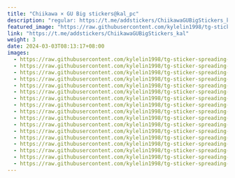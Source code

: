 ```yaml
---
title: "Chiikawa × GU Big stickers@kal_pc"
description: "regular: https://t.me/addstickers/ChiikawaGUBigStickers_kal"
featured_image: "https://raw.githubusercontent.com/kylelin1998/tg-sticker-spreading-worldwide-images/main/img/23c6c102-c053-4ea5-b1e9-99c7afc33922.jpg"
link: "https://t.me/addstickers/ChiikawaGUBigStickers_kal"
weight: 3
date: 2024-03-03T08:13:17+08:00
images:
  - https://raw.githubusercontent.com/kylelin1998/tg-sticker-spreading-worldwide-images/main/img/23c6c102-c053-4ea5-b1e9-99c7afc33922.jpg
  - https://raw.githubusercontent.com/kylelin1998/tg-sticker-spreading-worldwide-images/main/img/25fd224c-1a03-45de-9cd5-46047e549d82.jpg
  - https://raw.githubusercontent.com/kylelin1998/tg-sticker-spreading-worldwide-images/main/img/11e98e07-d3b1-485a-96ee-ddb99068631b.jpg
  - https://raw.githubusercontent.com/kylelin1998/tg-sticker-spreading-worldwide-images/main/img/2751e982-98bd-4bdd-bb90-0e8a2630f9cb.jpg
  - https://raw.githubusercontent.com/kylelin1998/tg-sticker-spreading-worldwide-images/main/img/11f3bda9-bb1a-44a1-b7ee-6a965ddcddb7.jpg
  - https://raw.githubusercontent.com/kylelin1998/tg-sticker-spreading-worldwide-images/main/img/b091ab2f-0c39-4717-87e6-75f293a926d5.jpg
  - https://raw.githubusercontent.com/kylelin1998/tg-sticker-spreading-worldwide-images/main/img/ef2bd12a-c298-4fcd-b5db-ca403b35a596.jpg
  - https://raw.githubusercontent.com/kylelin1998/tg-sticker-spreading-worldwide-images/main/img/f7803f42-4db1-4aaf-b0cf-47da086871b3.jpg
  - https://raw.githubusercontent.com/kylelin1998/tg-sticker-spreading-worldwide-images/main/img/4147985b-0ac0-4639-a915-7fb7c578e763.jpg
  - https://raw.githubusercontent.com/kylelin1998/tg-sticker-spreading-worldwide-images/main/img/1d8d3ffc-d49e-457e-bee5-7c30c813aeff.jpg
  - https://raw.githubusercontent.com/kylelin1998/tg-sticker-spreading-worldwide-images/main/img/8007f629-dc10-40a4-b06a-8cb5dfea349d.jpg
  - https://raw.githubusercontent.com/kylelin1998/tg-sticker-spreading-worldwide-images/main/img/1d91543b-25cf-417d-83dc-39ef40c314cf.jpg
  - https://raw.githubusercontent.com/kylelin1998/tg-sticker-spreading-worldwide-images/main/img/27f2b093-3e58-491f-8abe-bae30a25b3b3.jpg
  - https://raw.githubusercontent.com/kylelin1998/tg-sticker-spreading-worldwide-images/main/img/40231817-8204-4866-b3e8-522a30aeef39.jpg
  - https://raw.githubusercontent.com/kylelin1998/tg-sticker-spreading-worldwide-images/main/img/a6f8fe72-ddd6-4f16-9f1f-0ef273851b31.jpg
  - https://raw.githubusercontent.com/kylelin1998/tg-sticker-spreading-worldwide-images/main/img/dafbbf83-e5ea-4082-a6b9-e23f2e648b64.jpg
  - https://raw.githubusercontent.com/kylelin1998/tg-sticker-spreading-worldwide-images/main/img/5448548a-20e0-4b5e-8c15-90d75f61a2f7.jpg
---
```

